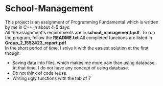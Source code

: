 # School-Management
This project is an assignment of Programming Fundamental which is written by me in C++ in about 4-5 days.\
All the assignment's requirements are in **school_management.pdf**. To run the program, follow the **README.txt**.All completed functions are listed in **Group_2_1552423_report.pdf**\
In the short period of time, I solve it with the easiest solution at the first though:
+ Saving data into files, which makes me more pain than using database. At that time, I do not have any concept of using database.
+ Do not think of code reuse.
+ Writing ugly functions with the tab of 7
